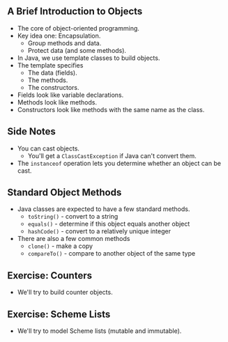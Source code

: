 A Brief Introduction to Objects
-------------------------------

* The core of object-oriented programming.
* Key idea one: Encapsulation.
    * Group methods and data.
    * Protect data (and some methods).
* In Java, we use template classes to build objects.
* The template specifies
    * The data (fields).
    * The methods.
    * The constructors.
* Fields look like variable declarations.
* Methods look like methods.
* Constructors look like methods with the same name as the class.

Side Notes
----------

* You can cast objects.  
    * You'll get a `ClassCastException` if Java can't convert them.  
* The `instanceof` operation lets you determine whether an
  object can be cast.
  
Standard Object Methods
-----------------------

* Java classes are expected to have a few standard methods.
    * `toString()` - convert to a string
    * `equals()` - determine if this object equals another object
    * `hashCode()` - convert to a relatively unique integer
* There are also a few common methods
    * `clone()` - make a copy
    * `compareTo()` - compare to another object of the same type

Exercise: Counters
------------------

* We'll try to build counter objects.

Exercise: Scheme Lists
----------------------

* We'll try to model Scheme lists (mutable and immutable).
